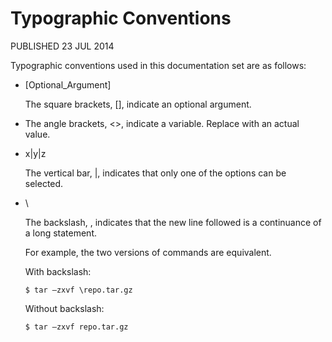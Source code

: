 # Typographic Conventions

PUBLISHED 23 JUL 2014

Typographic conventions used in this documentation set are as follows:

- [Optional_Argument]

  The square brackets, [], indicate an optional argument.

- <Variable>

  The angle brackets, <>, indicate a variable. Replace <Variable> with an actual value.

- x|y|z

  The vertical bar, |, indicates that only one of the options can be selected.

- \

  The backslash, , indicates that the new line followed is a continuance of a long statement.

  For example, the two versions of commands are equivalent.

  With backslash:

  ```
  $ tar –zxvf \repo.tar.gz
  ```

  Without backslash:

  ```
  $ tar –zxvf repo.tar.gz
  ```